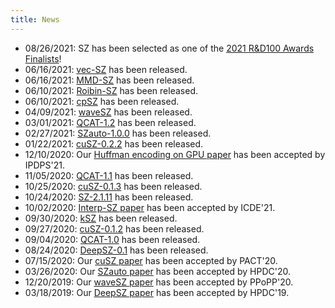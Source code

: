 ```yaml
---
title: News
---
```


- 08/26/2021: SZ has been selected as one of the [2021 R&D100 Awards Finalists](https://www.rdworldonline.com/finalists-for-2021-rd-100-awards-are-unveiled/)!
- 06/16/2021: [vec-SZ](https://github.com/szcompressor/vecSZ) has been released.
- 06/16/2021: [MMD-SZ](https://github.com/szcompressor/MMD-SZ) has been released. 
- 06/10/2021: [Roibin-SZ](https://github.com/szcompressor/SZ/tree/master/example/roibin_example) has been released. 
- 06/10/2021: [cpSZ](https://github.com/szcompressor/cpSZ) has been released. 
- 04/09/2021: [waveSZ](https://github.com/szcompressor/SZ_HLS) has been released. 
- 03/01/2021: [QCAT-1.2](https://github.com/szcompressor/qcat/releases/download/1.2/qcat-1.2.tar.gz) has been released. 
- 02/27/2021: [SZauto-1.0.0](https://github.com/szcompressor/SZauto/releases/download/1.0.0/SZauto-1.0.0.tar.gz) has been released.
- 01/22/2021: [cuSZ-0.2.2](https://github.com/szcompressor/cuSZ/releases/download/v0.2.0/cuSZ-0.2.0.tar.gz) has been released. 
- 12/10/2020: Our [Huffman encoding on GPU paper](https://arxiv.org/abs/2010.10039) has been accepted by IPDPS'21. 
- 11/05/2020: [QCAT-1.1](https://github.com/szcompressor/qcat/releases/download/v1.1/qcat-1.1.tar.gz) has been released. 
- 10/25/2020: [cuSZ-0.1.3](https://github.com/szcompressor/cuSZ/releases/download/v0.1.3/cuSZ-0.1.3.tar.gz) has been released. 
- 10/24/2020: [SZ-2.1.11](https://github.com/szcompressor/SZ/releases/download/v2.1.11/SZ-2.1.11.tar.gz) has been released.
- 10/02/2020: [Interp-SZ paper](https://icde2021.gr/accepted-papers/) has been accepted by ICDE'21.
- 09/30/2020: [kSZ](https://github.com/szcompressor/kokkosSZ) has been released. 
- 09/27/2020: [cuSZ-0.1.2](https://github.com/szcompressor/cuSZ/releases/download/v0.1.2/cuSZ-0.1.2.tar.gz) has been released. 
- 09/04/2020: [QCAT-1.0](https://github.com/szcompressor/qcat/releases/download/v1.0/qcat-1.0.tar.gz) has been released. 
- 08/24/2020: [DeepSZ-0.1](https://github.com/szcompressor/DeepSZ/releases/download/v0.1/DeepSZ-0.1.tar.gz) has been released.
- 07/15/2020: Our [cuSZ paper](https://dl.acm.org/doi/abs/10.1145/3410463.3414624) has been accepted by PACT'20.
- 03/26/2020: Our [SZauto paper](https://dl.acm.org/doi/abs/10.1145/3369583.3392688) has been accepted by HPDC'20.
- 12/20/2019: Our [waveSZ paper](https://dl.acm.org/doi/10.1145/3332466.3374525) has been accepted by PPoPP'20.
- 03/18/2019: Our [DeepSZ paper](https://dl.acm.org/doi/10.1145/3307681.3326608) has been accepted by HPDC'19.
